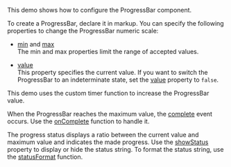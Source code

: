 This demo shows how to configure the ProgressBar component.

To create a ProgressBar, declare it in markup. You can specify the following properties to change the ProgressBar numeric scale:

- [min](/Documentation/ApiReference/UI_Components/dxProgressBar/Configuration/#min) and [max](/Documentation/ApiReference/UI_Components/dxProgressBar/Configuration/#max)    
The min and max properties limit the range of accepted values. 

- [value](/Documentation/ApiReference/UI_Components/dxProgressBar/Configuration/#value)    
This property specifies the current value. If you want to switch the ProgressBar to an indeterminate state, set the [value](/Documentation/ApiReference/UI_Components/dxProgressBar/Configuration/#value) property to `false`.

This demo uses the custom timer function to increase the ProgressBar value.

When the ProgressBar reaches the maximum value, the [complete](/Documentation/ApiReference/UI_Components/dxProgressBar/Events/#complete) event occurs. Use the [onComplete](/Documentation/ApiReference/UI_Components/dxProgressBar/Configuration/#onComplete) function to handle it.

The progress status displays a ratio between the current value and maximum value and indicates the made progress. Use the [showStatus](/Documentation/ApiReference/UI_Components/dxProgressBar/Configuration/#showStatus) property to display or hide the status string. To format the status string, use the [statusFormat](/Documentation/ApiReference/UI_Components/dxProgressBar/Configuration/#statusFormat) function.

